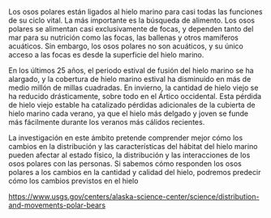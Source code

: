 

Los osos polares están ligados al hielo marino para casi todas las funciones de su ciclo vital. La más importante es la búsqueda de alimento. Los osos polares se alimentan casi exclusivamente de focas, y dependen tanto del mar para su nutrición como las focas, las ballenas y otros mamíferos acuáticos. Sin embargo, los osos polares no son acuáticos, y su único acceso a las focas es desde la superficie del hielo marino. 

En los últimos 25 años, el periodo estival de fusión del hielo marino se ha alargado, y la cobertura de hielo marino estival ha disminuido en más de medio millón de millas cuadradas. En invierno, la cantidad de hielo viejo se ha reducido drásticamente, sobre todo en el Ártico occidental. Esta pérdida de hielo viejo estable ha catalizado pérdidas adicionales de la cubierta de hielo marino cada verano, ya que el hielo más delgado y joven se funde más fácilmente durante los veranos más cálidos recientes. 

La investigación en este ámbito pretende comprender mejor cómo los cambios en la distribución y las características del hábitat del hielo marino pueden afectar al estado físico, la distribución y las interacciones de los osos polares con las personas. Si sabemos cómo responden los osos polares a los cambios en la cantidad y calidad del hielo, podremos predecir cómo los cambios previstos en el hielo

https://www.usgs.gov/centers/alaska-science-center/science/distribution-and-movements-polar-bears